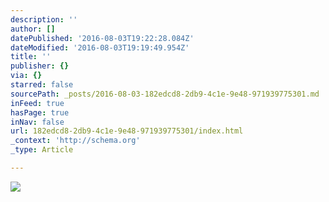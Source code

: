 ```yaml
---
description: ''
author: []
datePublished: '2016-08-03T19:22:28.084Z'
dateModified: '2016-08-03T19:19:49.954Z'
title: ''
publisher: {}
via: {}
starred: false
sourcePath: _posts/2016-08-03-182edcd8-2db9-4c1e-9e48-971939775301.md
inFeed: true
hasPage: true
inNav: false
url: 182edcd8-2db9-4c1e-9e48-971939775301/index.html
_context: 'http://schema.org'
_type: Article

---
```

![](https://the-grid-user-content.s3-us-west-2.amazonaws.com/9d7d4bf3-4372-4514-a680-bf61e7e4181d.png)